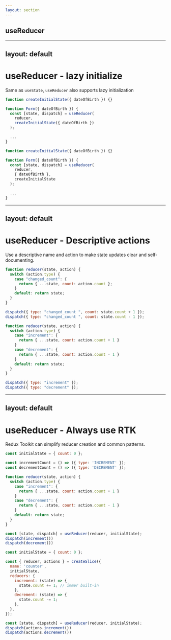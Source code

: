```yaml
---
layout: section
---
```


## useReducer

---
layout: default
---

# useReducer - lazy initialize

Same as `useState`, `useReducer` also supports lazy initialization 


<div grid="~ cols-2 gap-4">
<div>

```jsx
function createInitialState({ dateOfBirth }) {}

function Form({ dateOfBirth }) {
  const [state, dispatch] = useReducer(
    reducer,
    createInitialState({ dateOfBirth })
  );

  ...
}
```

</div>

<div>

```jsx
function createInitialState({ dateOfBirth }) {}

function Form({ dateOfBirth }) {
  const [state, dispatch] = useReducer(
    reducer,
    { dateOfBirth },
    createInitialState
  );

  ...
}
```
</div>
</div>


---
layout: default
---

# useReducer - Descriptive actions

Use a descriptive name and action to make state updates clear and self-documenting.


<div grid="~ cols-2 gap-4">
<div>

```jsx 
function reducer(state, action) {
  switch (action.type) {
    case "changed_count": {
      return { ...state, count: action.count };
    }
    default: return state;
  }
}

dispatch({ type: "changed_count ", count: state.count + 1 });
dispatch({ type: "changed_count ", count: state.count - 1 });
```

</div>

<div>

```jsx
function reducer(state, action) {
  switch (action.type) {
    case "increment": {
      return { ...state, count: action.count + 1 } 
    }
    case "decrement": {
      return { ...state, count: action.count - 1 } 
    }
    default: return state;
  }
}

dispatch({ type: "increment" });
dispatch({ type: "decrement" });
```
</div>
</div>


---
layout: default
---

# useReducer - Always use RTK

Redux Toolkit can simplify reducer creation and common patterns.

<div grid="~ cols-2 gap-4">
<div>

```jsx 
const initialState = { count: 0 };

const incrementCount = () => ({ type: 'INCREMENT' });
const decrementCount = () => ({ type: 'DECREMENT' });

function reducer(state, action) {
  switch (action.type) {
    case "increment": {
      return { ...state, count: action.count + 1 } 
    }
    case "decrement": {
      return { ...state, count: action.count - 1 } 
    }
    default: return state;
  }
}

const [state, dispatch] = useReducer(reducer, initialState);
dispatch(increment())
dispatch(decrement())
```

</div>

<div>

```jsx
const initialState = { count: 0 };

const { reducer, actions } = createSlice({
  name: 'counter',
  initialState,
  reducers: {
    increment: (state) => {
      state.count += 1; // immer built-in
    },
    decrement: (state) => {
      state.count -= 1;
    },
  },
});

const [state, dispatch] = useReducer(reducer, initialState);
dispatch(actions.increment())
dispatch(actions.decrement())
```
</div>
</div>